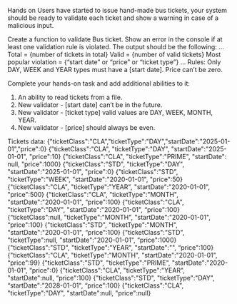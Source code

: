 Hands on
Users have started to issue hand-made bus tickets, your system should be ready to validate each ticket and show a
warning in case of a malicious input.

Create a function to validate Bus ticket. Show an error in the console if at least one validation rule is violated.
The output should be the following:
…
Total = {number of tickets in total}
Valid = {number of valid tickets}
Most popular violation = {“start date” or “price” or “ticket type”}
…
Rules:
Only DAY, WEEK and YEAR types must have a [start date].
Price can’t be zero.

Complete your hands-on task and add additional abilities to it:
1) An ability to read tickets from a file.
2) New validator - [start date] can’t be in the future.
3) New validator - [ticket type] valid values are DAY, WEEK, MONTH, YEAR.
4) New validator - [price] should always be even.

Tickets data:
{"ticketClass":"CLA","ticketType":"DAY","startDate":"2025-01-01","price":0}
{"ticketClass":"CLA", "ticketType":"DAY", "startDate":"2025-01-01", "price":10}
{"ticketClass":"CLA", "ticketType":"PRIME", "startDate": null, "price":1000}
{"ticketClass":"STD", "ticketType":"DAY", "startDate":"2025-01-01", "price":0}
{"ticketClass":"STD", "ticketType":"WEEK", "startDate":"2020-01-01", "price":50}
{"ticketClass":"CLA", "ticketType":"YEAR", "startDate":"2020-01-01", "price":500}
{"ticketClass":"CLA", "ticketType":"MONTH", "startDate":"2020-01-01", “price":100}
{"ticketClass":"CLA", "ticketType":"DAY", "startDate":"2020-01-01", “price":100}
{“ticketClass":null, "ticketType":"MONTH", "startDate":"2020-01-01", “price":100}
{"ticketClass":"STD", "ticketType":"MONTH", "startDate":"2020-01-01", “price":100}
{"ticketClass":"STD", "ticketType":null, "startDate":"2020-01-01", “price":1000}
{"ticketClass":"STD", "ticketType":"YEAR", "startDate":"", “price":100}
{"ticketClass":"CLA", "ticketType":"MONTH", "startDate":"2020-01-01", “price":99}
{"ticketClass":"STD", "ticketType":"PRIME", "startDate":"2020-01-01", “price":0}
{"ticketClass":"CLA", "ticketType":"YEAR", "startDate":null, “price":100}
{"ticketClass":"STD", "ticketType":"DAY", “startDate":"2028-01-01", “price":100}
{"ticketClass":"CLA", "ticketType":"DAY", "startDate":null, "price":null}
